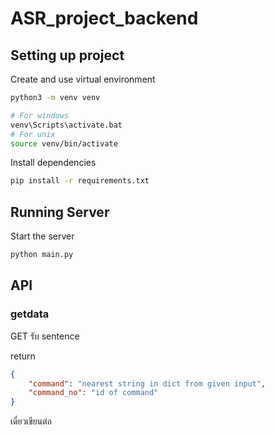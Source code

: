 # ASR_project_backend
## Setting up project

Create and use virtual environment

```sh
python3 -m venv venv

# For windows
venv\Scripts\activate.bat
# For unix
source venv/bin/activate
```

Install dependencies

```sh
pip install -r requirements.txt
```

## Running Server

Start the server

```sh
python main.py
```
## API 

### getdata
GET รับ sentence 

return
```json
{
    "command": "nearest string in dict from given input",
    "command_no": "id of command"
}
```

เดี๋ยวเขียนต่อ 
